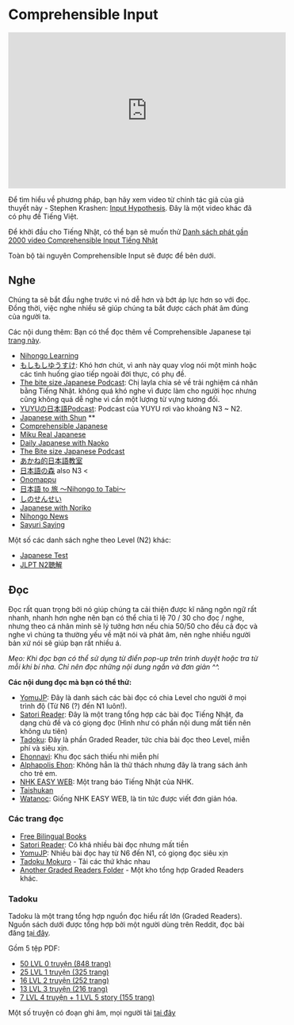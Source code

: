 # Comprehensible Input

<iframe width="560" height="315" src="https://www.youtube.com/embed/NiTsduRreug?si=mTudFcBjDjIXuSax" title="YouTube video player" frameborder="0" allow="accelerometer; autoplay; clipboard-write; encrypted-media; gyroscope; picture-in-picture; web-share" referrerpolicy="strict-origin-when-cross-origin" allowfullscreen></iframe>

Để tìm hiểu về phương pháp, bạn hãy xem video từ chính tác giả của giả thuyết này - Stephen Krashen: [Input Hypothesis](https://youtu.be/4Ir4206DfvQ). Đây là một video khác đã có phụ đề Tiếng Việt. 

Để khởi đầu cho Tiếng Nhật, có thể bạn sẽ muốn thử [Danh sách phát gần 2000 video Comprehensible Input Tiếng Nhật](https://youtube.com/playlist?list=PLiPR3922q7iAsSm2EsQVMou0kCVavNR2c)

Toàn bộ tài nguyên Comprehensible Input sẽ được để bên dưới.

## Nghe

Chúng ta sẽ bắt đầu nghe trước vì nó dễ hơn và bớt áp lực hơn so với đọc. Đồng thời, việc nghe nhiều sẽ giúp chúng ta bắt được cách phát âm đúng của người ta.

Các nội dung thêm: Bạn có thể đọc thêm về Comprehensible Japanese tại [trang này](https://cijapanese.com/).

- [Nihongo Learning](https://www.youtube.com/channel/UC6Xtu6v_op552SsOr5_jWrg)
- [もしもしゆうすけ](https://www.youtube.com/channel/UCcCeJ3pQYFgvfVuMxVRWhoA): Khó hơn chút, vì anh này quay vlog nói một mình hoặc các tình huống giao tiếp ngoài đời thực, có phụ đề.
- [The bite size Japanese Podcast](https://www.youtube.com/channel/UCc8QJqwkWe9RcKYZTY2Ezuw): Chị layla chia sẻ về trải nghiệm cá nhân bằng Tiếng Nhật. không quá khó nghe vì được làm cho người học nhưng cũng không quá dễ nghe vì cần một lượng từ vựng tương đối.
- [YUYUの日本語Podcast](https://www.youtube.com/channel/UC8dWfySP_cKDMFj6aFfQbFA): Podcast của YUYU rơi vào khoảng N3 ~ N2. 
- [Japanese with Shun](https://www.youtube.com/channel/UCu6sZrHyl4hSS2PvlUo2XZA/) **
- [Comprehensible Japanese](https://www.youtube.com/c/ComprehensibleJapanese/)     
- [Miku Real Japanese](https://www.youtube.com/channel/UCsQCbl3a9FtYvA55BxdzYiQ)                  
- [Daily Japanese with Naoko](https://www.youtube.com/channel/UCMNVKIaw8hV8ln3dDE5z-hA)                  
- [The Bite size Japanese Podcast](https://www.youtube.com/channel/UCc8QJqwkWe9RcKYZTY2Ezuw)      
- [あかね的日本語教室](https://www.youtube.com/channel/UCh-GhnQ7qDQmS6Bz3pGc1Mw/)                                 
- [日本語の森](https://www.youtube.com/c/nihongonomori2013) also N3 <                                         
- [Onomappu](https://www.youtube.com/c/Onomappu)                                                  
- [日本語 to 旅 〜Nihongo to Tabi〜](https://www.youtube.com/channel/UCJUQG9V0DuccWVOw8ovzTsQ/)                
- [しのせんせい](https://www.youtube.com/channel/UC7LVTjJJuDB_Qo0BAOQ8NFg)                                     
- [Japanese with Noriko](https://www.youtube.com/c/LearnJapanesewithNoriko/)                             
- [Nihongo News](https://www.youtube.com/c/NihongoNews/)                                                 
- [Sayuri Saying](https://www.youtube.com/@SayuriSaying)     

Một số các danh sách nghe theo Level (N2) khác:
- [Japanese Test](https://www.youtube.com/playlist?list=PLXCeHBWxd4iCZ9BbNJBGPFoYXvduL_WQc)
- [JLPT N2聴解](https://youtube.com/playlist?list=PLjjOUGQqAuxkDBy65hlOWK489jcifUeeE&si=BDPwtcTtU-mjhEKW)


## Đọc 

Đọc rất quan trọng bởi nó giúp chúng ta cải thiện được kĩ năng ngôn ngữ rất nhanh, nhanh hơn nghe nên bạn có thể chia tỉ lệ 70 / 30 cho đọc / nghe, nhưng theo cá nhân mình sẽ lý tưởng hơn nếu chia 50/50 cho đều cả đọc và nghe vì chúng ta thường yếu về mặt nói và phát âm, nên nghe nhiều người bản xứ nói sẽ giúp bạn rất nhiều á.

*Mẹo: Khi đọc bạn có thể sử dụng từ điển pop-up trên trình duyệt hoặc tra từ mỗi khi bí nha. Chỉ nên đọc những nội dung ngắn và đơn giản ^^.*

**Các nội dung đọc mà bạn có thể thử:**

- [YomuJP](https://yomujp.com/): Đây là danh sách các bài đọc có chia Level cho người ở mọi trình độ (Từ N6 (?) đến N1 luôn!).
- [Satori Reader](https://www.satorireader.com/series): Đây là một trang tổng hợp các bài đọc Tiếng Nhật, đa dạng chủ đề và có giọng đọc (Hình như có phần nội dung mất tiền nên không ưu tiên)
- [Tadoku](https://tadoku.org/japanese/book-search/?series=010): Đây là phần Graded Reader, tức chia bài đọc theo Level, miễn phí và siêu xịn.
- [Ehonnavi](https://www.ehonnavi.net/): Khu đọc sách thiếu nhi miễn phí
- [Alphapolis Ehon](https://ehon.alphapolis.co.jp/): Không hẳn là thử thách nhưng đây là trang sách ảnh cho trẻ em.
- [NHK EASY WEB](https://www3.nhk.or.jp/news/easy/): Một trang báo Tiếng Nhật của NHK.
- [Taishukan](https://www.taishukan.co.jp/item/nihongo_tadoku/index.html)
- [Watanoc](https://watanoc.com/): Giống NHK EASY WEB, là tin tức được viết đơn giản hóa.


### Các trang đọc
- [Free Bilingual Books](http://bilinguis.com/)
- [Satori Reader](https://www.satorireader.com/): Có khá nhiều bài đọc nhưng mất tiền
- [YomuJP](https://yomujp.com/): Nhiều bài đọc hay từ N6 đến N1, có giọng đọc siêu xịn
- [Tadoku Mokuro](https://drive.google.com/file/d/1E-HAfjyBWDda_NNV6jFrsUc791HkThHP/view) - Tải các thứ khác nhau
- [Another Graded Readers Folder](https://mega.nz/folder/xKMmyDCK#TzhoW31hOwzGbcMaOwMEYA) - Một kho tổng hợp Graded Readers khác.

### Tadoku

Tadoku là một trang tổng hợp nguồn đọc hiểu rất lớn (Graded Readers). Nguồn sách dưới được tổng hợp bởi một người dùng trên Reddit, đọc bài đăng [tại đây](https://www.reddit.com/r/LearnJapanese/comments/eggyg9/more_complete_version_of_the_tadoku_pdf_merged/).

Gồm 5 tệp PDF:

- [50 LVL 0 truyện (848 trang)](https://drive.google.com/file/d/1dSSvUb__gtjKHHsen1t0MGrxmnHi0N7h/view)
- [25 LVL 1 truyện (325 trang)](https://drive.google.com/file/d/11ptkp3EoSpDwwXMp2Yiy6ILpxCT9wQrd/view)
- [16 LVL 2 truyện (252 trang)](https://drive.google.com/file/d/1c27rUXQzayEm7FYulAnlzcQWXksOHc5B/view)
- [13 LVL 3 truyện (216 trang)](https://drive.google.com/file/d/1LUiJG27VuiEzFaN29ROsd4P8JfFOwwqv/view) 
- [7 LVL 4 truyện + 1 LVL 5 story (155 trang)](https://drive.google.com/file/d/1BAgIrATCoE2KP1ixXU9niO5Qe61hlunu/view)

Một số truyện có đoạn ghi âm, mọi người tải [tại đây](https://tadoku.org/japanese/audio-downloads/)

